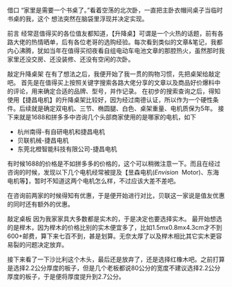 
借口
“家里是需要一个书桌了。”看着空荡的北次卧，一直把主卧衣帽间桌子当临时书桌的我，这个
想法突然在脑袋里浮现并决定实现。

前言
经常逛值得买的各位值友都知道，【升降桌】可谓是一个火热的话题，前有各路大佬的热情晒单，后有各位老哥的选购经验。每次看到类似的文章&笔记，我都内心沸腾，犹如当年在值得买彻夜看自组电动车电池文章的那腔热火，虽然那时我家里还没交房、还没装修、还没有空闲的次卧。

敲定升降桌架
在有了想法之后，我便开始了我一贯的购物习惯，先把桌架给敲定吧。
首先是在值得买上按照关键字搜索各路大佬分享的文章以及商品好价爆料中的评论，用来确定合适的品牌、型号，并作记录。
在初步的搜索查询之后，得知使用【捷昌电机】的升降桌架比较好，因为经过南德认证，所以作为一个硬性条件。后续就是确定双电机、三节、椭圆腿、白色、桌架重量、电机质保为5年。
接下来就是1688和拼多多中咨询几个头部商家使用的是哪家的电机，如下
- 杭州南得-有自研电机和捷昌电机
- 贝联机械-捷昌电机
- 东莞北橙智能科技有限公司-捷昌电机

有时候1688的价格是不如拼多多的价格的，这个可以稍微注意一下。而且在经过咨询的时候，发现以下几个电机经常被提及【昱森电机(_Envision_  Motor)、东海电机等】，暂时不知道这两个电机怎么样，不过应该大差不差吧。

在咨询前两家的时候得知有优惠，于是便开始进行对比，贝联这一家说是值友优惠的同时还有额外的优惠。

敲定桌板
因为我家家具大多数都是实木的，于是决定也要选择实木。
最开始想选的是榉木，因为榉木的价格比别的实木便宜多了，比如1.5mx0.8mx4.3cm才不到600+邮费，算下来七百不到，甚是划算。无奈太厚了以及榉木相比其它实木更容易裂的问题决定放弃。

接下来看了一下沙比利这个木头，最后还是放弃了，还是选择红橡木吧。之前打算是选择2.2公分厚度的板子，但是几个老板都说80公分的宽度不建议选择2.2公分厚度的板子，于是便将厚度提升到2.7公分。



